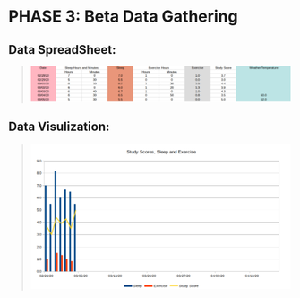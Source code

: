 # PHASE 3: Beta Data Gathering
## Data SpreadSheet:
> ![SpreadSheet](DataColection.png)
## Data Visulization:
> ![Data Vis](DataColection_Vis.png)

